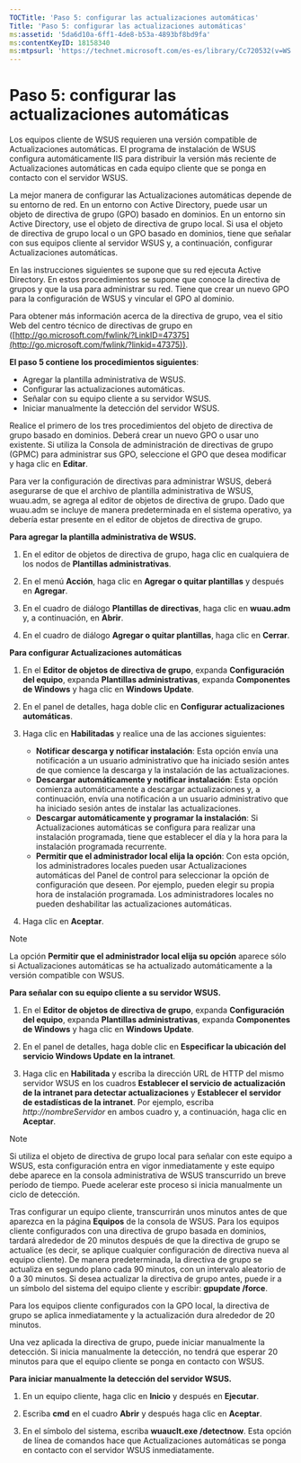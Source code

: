 ```yaml
---
TOCTitle: 'Paso 5: configurar las actualizaciones automáticas'
Title: 'Paso 5: configurar las actualizaciones automáticas'
ms:assetid: '5da6d10a-6ff1-4de8-b53a-4893bf8bd9fa'
ms:contentKeyID: 18158340
ms:mtpsurl: 'https://technet.microsoft.com/es-es/library/Cc720532(v=WS.10)'
---
```


Paso 5: configurar las actualizaciones automáticas
==================================================

Los equipos cliente de WSUS requieren una versión compatible de Actualizaciones automáticas. El programa de instalación de WSUS configura automáticamente IIS para distribuir la versión más reciente de Actualizaciones automáticas en cada equipo cliente que se ponga en contacto con el servidor WSUS.

La mejor manera de configurar las Actualizaciones automáticas depende de su entorno de red. En un entorno con Active Directory, puede usar un objeto de directiva de grupo (GPO) basado en dominios. En un entorno sin Active Directory, use el objeto de directiva de grupo local. Si usa el objeto de directiva de grupo local o un GPO basado en dominios, tiene que señalar con sus equipos cliente al servidor WSUS y, a continuación, configurar Actualizaciones automáticas.

En las instrucciones siguientes se supone que su red ejecuta Active Directory. En estos procedimientos se supone que conoce la directiva de grupos y que la usa para administrar su red. Tiene que crear un nuevo GPO para la configuración de WSUS y vincular el GPO al dominio.

Para obtener más información acerca de la directiva de grupo, vea el sitio Web del centro técnico de directivas de grupo en ([http://go.microsoft.com/fwlink/?LinkID=47375](http://go.microsoft.com/fwlink/?linkid=47375)).

**El paso 5 contiene los procedimientos siguientes**:

-   Agregar la plantilla administrativa de WSUS.
-   Configurar las actualizaciones automáticas.
-   Señalar con su equipo cliente a su servidor WSUS.
-   Iniciar manualmente la detección del servidor WSUS.

Realice el primero de los tres procedimientos del objeto de directiva de grupo basado en dominios. Deberá crear un nuevo GPO o usar uno existente. Si utiliza la Consola de administración de directivas de grupo (GPMC) para administrar sus GPO, seleccione el GPO que desea modificar y haga clic en **Editar**.

Para ver la configuración de directivas para administrar WSUS, deberá asegurarse de que el archivo de plantilla administrativa de WSUS, wuau.adm, se agrega al editor de objetos de directiva de grupo. Dado que wuau.adm se incluye de manera predeterminada en el sistema operativo, ya debería estar presente en el editor de objetos de directiva de grupo.

**Para agregar la plantilla administrativa de WSUS.**
1.  En el editor de objetos de directiva de grupo, haga clic en cualquiera de los nodos de **Plantillas administrativas**.

2.  En el menú **Acción**, haga clic en **Agregar o quitar plantillas** y después en **Agregar**.

3.  En el cuadro de diálogo **Plantillas de directivas**, haga clic en **wuau.adm** y, a continuación, en **Abrir**.

4.  En el cuadro de diálogo **Agregar o quitar plantillas**, haga clic en **Cerrar**.

**Para configurar Actualizaciones automáticas**
1.  En el **Editor de objetos de directiva de grupo**, expanda **Configuración del equipo**, expanda **Plantillas administrativas**, expanda **Componentes de Windows** y haga clic en **Windows Update**.

2.  En el panel de detalles, haga doble clic en **Configurar actualizaciones automáticas**.

3.  Haga clic en **Habilitadas** y realice una de las acciones siguientes:

    -   **Notificar descarga y notificar instalación**: Esta opción envía una notificación a un usuario administrativo que ha iniciado sesión antes de que comience la descarga y la instalación de las actualizaciones.
    -   **Descargar automáticamente y notificar instalación**: Esta opción comienza automáticamente a descargar actualizaciones y, a continuación, envía una notificación a un usuario administrativo que ha iniciado sesión antes de instalar las actualizaciones.
    -   **Descargar automáticamente y programar la instalación**: Si Actualizaciones automáticas se configura para realizar una instalación programada, tiene que establecer el día y la hora para la instalación programada recurrente.
    -   **Permitir que el administrador local elija la opción**: Con esta opción, los administradores locales pueden usar Actualizaciones automáticas del Panel de control para seleccionar la opción de configuración que deseen. Por ejemplo, pueden elegir su propia hora de instalación programada. Los administradores locales no pueden deshabilitar las actualizaciones automáticas.

4.  Haga clic en **Aceptar**.

> [!NOTE]
> La opción **Permitir que el administrador local elija su opción** aparece sólo si Actualizaciones automáticas se ha actualizado automáticamente a la versión compatible con WSUS. 

**Para señalar con su equipo cliente a su servidor WSUS.**
1.  En el **Editor de objetos de directiva de grupo**, expanda **Configuración del equipo**, expanda **Plantillas administrativas**, expanda **Componentes de Windows** y haga clic en **Windows Update**.

2.  En el panel de detalles, haga doble clic en **Especificar la ubicación del servicio Windows Update en la intranet**.

3.  Haga clic en **Habilitada** y escriba la dirección URL de HTTP del mismo servidor WSUS en los cuadros **Establecer el servicio de actualización de la intranet para detectar actualizaciones** y **Establecer el servidor de estadísticas de la intranet**. Por ejemplo, escriba *http://nombreServidor* en ambos cuadro y, a continuación, haga clic en **Aceptar**.

> [!NOTE]
> Si utiliza el objeto de directiva de grupo local para señalar con este equipo a WSUS, esta configuración entra en vigor inmediatamente y este equipo debe aparece en la consola administrativa de WSUS transcurrido un breve período de tiempo. Puede acelerar este proceso si inicia manualmente un ciclo de detección. 

Tras configurar un equipo cliente, transcurrirán unos minutos antes de que aparezca en la página **Equipos** de la consola de WSUS. Para los equipos cliente configurados con una directiva de grupo basada en dominios, tardará alrededor de 20 minutos después de que la directiva de grupo se actualice (es decir, se aplique cualquier configuración de directiva nueva al equipo cliente). De manera predeterminada, la directiva de grupo se actualiza en segundo plano cada 90 minutos, con un intervalo aleatorio de 0 a 30 minutos. Si desea actualizar la directiva de grupo antes, puede ir a un símbolo del sistema del equipo cliente y escribir: **gpupdate /force**.

Para los equipos cliente configurados con la GPO local, la directiva de grupo se aplica inmediatamente y la actualización dura alrededor de 20 minutos.

Una vez aplicada la directiva de grupo, puede iniciar manualmente la detección. Si inicia manualmente la detección, no tendrá que esperar 20 minutos para que el equipo cliente se ponga en contacto con WSUS.

**Para iniciar manualmente la detección del servidor WSUS.**
1.  En un equipo cliente, haga clic en **Inicio** y después en **Ejecutar**.

2.  Escriba **cmd** en el cuadro **Abrir** y después haga clic en **Aceptar**.

3.  En el símbolo del sistema, escriba **wuauclt.exe /detectnow**. Esta opción de línea de comandos hace que Actualizaciones automáticas se ponga en contacto con el servidor WSUS inmediatamente.
